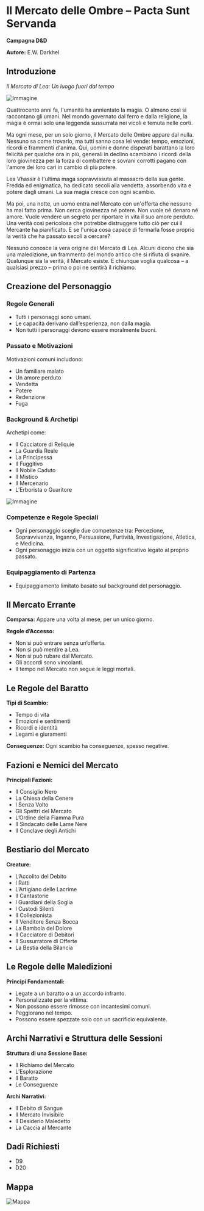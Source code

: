 # Il Mercato delle Ombre – Pacta Sunt Servanda

**Campagna D&D**

**Autore:** E.W. Darkhel

## Introduzione

*Il Mercato di Lea: Un luogo fuori dal tempo*

![Immagine](images\image1_0.jpg)

Quattrocento anni fa, l'umanità ha annientato la magia. O almeno così si raccontano gli umani. Nel mondo governato dal ferro e dalla religione, la magia è ormai solo una leggenda sussurrata nei vicoli e temuta nelle corti.

Ma ogni mese, per un solo giorno, il Mercato delle Ombre appare dal nulla. Nessuno sa come trovarlo, ma tutti sanno cosa lei vende: tempo, emozioni, ricordi e frammenti d'anima. Qui, uomini e donne disperati barattano la loro felicità per qualche ora in più, generali in declino scambiano i ricordi della loro giovinezza per la forza di combattere e sovrani corrotti pagano con l'amore dei loro cari in cambio di più potere.

Lea Vhassir è l'ultima maga sopravvissuta al massacro della sua gente. Fredda ed enigmatica, ha dedicato secoli alla vendetta, assorbendo vita e potere dagli umani. La sua magia cresce con ogni scambio.

Ma poi, una notte, un uomo entra nel Mercato con un'offerta che nessuno ha mai fatto prima. Non cerca giovinezza né potere. Non vuole né denaro né amore. Vuole vendere un segreto per riportare in vita il suo amore perduto. Una verità così pericolosa che potrebbe distruggere tutto ciò per cui il Mercante ha pianificato. E se l'unica cosa capace di fermarla fosse proprio la verità che ha passato secoli a cercare?

Nessuno conosce la vera origine del Mercato di Lea. Alcuni dicono che sia una maledizione, un frammento del mondo antico che si rifiuta di svanire. Qualunque sia la verità, il Mercato esiste. E chiunque voglia qualcosa – a qualsiasi prezzo – prima o poi ne sentirà il richiamo.

## Creazione del Personaggio

### Regole Generali
- Tutti i personaggi sono umani.
- Le capacità derivano dall’esperienza, non dalla magia.
- Non tutti i personaggi devono essere moralmente buoni.

### Passato e Motivazioni
Motivazioni comuni includono:
- Un familiare malato
- Un amore perduto
- Vendetta
- Potere
- Redenzione
- Fuga

### Background & Archetipi
Archetipi come:
- Il Cacciatore di Reliquie
- La Guardia Reale
- La Principessa
- Il Fuggitivo
- Il Nobile Caduto
- Il Mistico
- Il Mercenario
- L’Erborista o Guaritore

![Immagine](images/openart-image_uwdOXIPw_1742635306103_raw.jpg)

### Competenze e Regole Speciali
- Ogni personaggio sceglie due competenze tra: Percezione, Sopravvivenza, Inganno, Persuasione, Furtività, Investigazione, Atletica, e Medicina.
- Ogni personaggio inizia con un oggetto significativo legato al proprio passato.

### Equipaggiamento di Partenza
- Equipaggiamento limitato basato sul background del personaggio.

## Il Mercato Errante
**Comparsa:** Appare una volta al mese, per un unico giorno.

**Regole d’Accesso:**
- Non si può entrare senza un’offerta.
- Non si può mentire a Lea.
- Non si può rubare dal Mercato.
- Gli accordi sono vincolanti.
- Il tempo nel Mercato non segue le leggi mortali.

## Le Regole del Baratto
**Tipi di Scambio:**
- Tempo di vita
- Emozioni e sentimenti
- Ricordi e identità
- Legami e giuramenti

**Conseguenze:** Ogni scambio ha conseguenze, spesso negative.

## Fazioni e Nemici del Mercato
**Principali Fazioni:**
- Il Consiglio Nero
- La Chiesa della Cenere
- I Senza Volto
- Gli Spettri del Mercato
- L’Ordine della Fiamma Pura
- Il Sindacato delle Lame Nere
- Il Conclave degli Antichi

## Bestiario del Mercato
**Creature:**
- L’Accolito del Debito
- I Ratti
- L’Artigiano delle Lacrime
- Il Cantastorie
- I Guardiani della Soglia
- I Custodi Silenti
- Il Collezionista
- Il Venditore Senza Bocca
- La Bambola del Dolore
- Il Cacciatore di Debitori
- Il Sussurratore di Offerte
- La Bestia della Bilancia

## Le Regole delle Maledizioni
**Principi Fondamentali:**
- Legate a un baratto o a un accordo infranto.
- Personalizzate per la vittima.
- Non possono essere rimosse con incantesimi comuni.
- Peggiorano nel tempo.
- Possono essere spezzate solo con un sacrificio equivalente.

## Archi Narrativi e Struttura delle Sessioni
**Struttura di una Sessione Base:**
- Il Richiamo del Mercato
- L’Esplorazione
- Il Baratto
- Le Conseguenze

**Archi Narrativi:**
- Il Debito di Sangue
- Il Mercato Invisibile
- Il Desiderio Maledetto
- La Caccia al Mercante

## Dadi Richiesti
- D9
- D20

## Mappa
![Mappa](images/Aspose.Words.aa33bc51-0f0a-4cb0-8563-e0a4e73b9e01.001.jpeg)